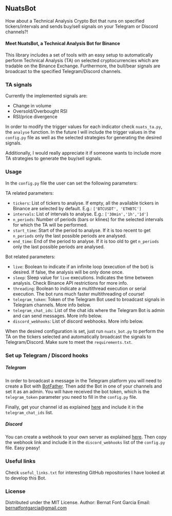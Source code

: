 ## **NuatsBot**
How about a Technical Analysis Crypto Bot that runs on specified tickers/intervals and sends buy/sell signals on your Telegram or Discord channels?!
#### Meet NuatsBot, a Technical Analysis Bot for Binance

This library includes a set of tools with an easy setup to automatically perform Technical Analysis (TA) on selected cryptocurrencies which are tradable on the Binance Exchange.
Furthermore, the bull/bear signals are broadcast to the specified Telegram/Discord channels.

### TA signals

Currently the implemented signals are:
- Change in volume
- Oversold/Overbought RSI
- RSI/price divergence

In order to modify the trigger values for each indicator check `nuats_ta.py`, the `analyse` function. In the future I will include the trigger values in the `config.py` file as well as the selected strategies for generating the desired signals.

Additionally, I would really appreciate it if someone wants to include more TA strategies to generate the buy/sell signals.

### Usage

In the `config.py` file the user can set the following parameters:

TA related parameters:
- ``tickers``: List of tickers to analyse. If empty, all the available tickers in Binance are selected by default. E.g.: `['BTCUSDT', 'ETHBTC']`
- ``intervals``: List of intervals to analyse. E.g.: `['30min','1h','1d']`
- ``n_periods``: Number of periods (bars or klines) for the selected intervals for which the TA will be performed.
- ``start_time``: Start of the period to analyse. If it is too recent to get `n_periods` only the last possible periods are analysed.
- ``end_time``: End of the period to analyse. If it is too old to get `n_periods` only the last possible periods are analysed.

Bot related parameters:
- ``live``: Boolean to indicate if an infinite loop (execution of the bot) is desired. If false, the analysis will be only done once.
- ``sleep``: Sleep value for `live` executions. Indicates the time between analysis. Check Binance API restrictions for more info.
- ``threading``: Boolean to indicate a multithread execution or serial execution. The bot runs much faster multithreading of course!
- ``telegram_token``: Token of the Telegram Bot used to broadcast signals in Telegram channels. More info below.
- ``telegram_chat_ids``: List of the chat ids where the Telegram Bot is admin and can send messages. More info below.
- ``discord_webhooks``: List of discord webhooks. More info below.

When the desired configuration is set, just run `nuats_bot.py` to perform the TA on the tickers selected and automatically broadcast the signals to Telegram/Discord. Make sure to meet the `requirements.txt`.

### Set up Telegram / Discord hooks
##### Telegram
In order to broadcast a message in the Telegram platform you will need to create a Bot with [BotFather](https://core.telegram.org/bots#3-how-do-i-create-a-bot).  Then add the Bot in one of your channels and set it as an admin. You will have received the bot token, which is the  `telegram_token` parameter you need to fill in the `config.py` file.

Finally, get your channel id as explained [here](https://stackoverflow.com/questions/33858927/how-to-obtain-the-chat-id-of-a-private-telegram-channel) and include it in the `telegram_chat_ids` list.
##### Discord
You can create a webhook to your own server as explained [here](https://support.discordapp.com/hc/en-us/articles/228383668-Intro-to-Webhooks). Then copy the webhook link and include it in the `discord_webhooks` list of the `config.py` file. Easy peasy!


### Useful links
Check `useful_links.txt` for interesting GitHub repositories I have looked at to develop this Bot.

### License
Distributed under the MIT License.
Author: Bernat Font Garcia
Email: bernatfontgarcia@gmail.com
